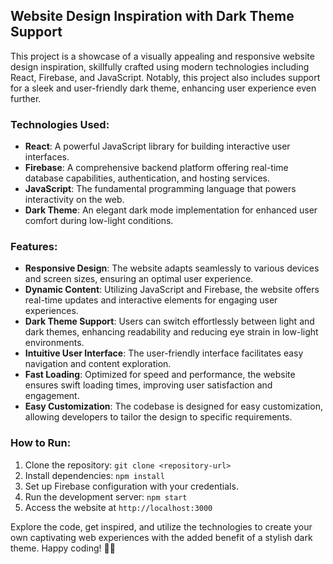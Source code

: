 ## Website Design Inspiration with Dark Theme Support

This project is a showcase of a visually appealing and responsive website design inspiration, skillfully crafted using modern technologies including React, Firebase, and JavaScript. Notably, this project also includes support for a sleek and user-friendly dark theme, enhancing user experience even further.

### Technologies Used:

- **React**: A powerful JavaScript library for building interactive user interfaces.
- **Firebase**: A comprehensive backend platform offering real-time database capabilities, authentication, and hosting services.
- **JavaScript**: The fundamental programming language that powers interactivity on the web.
- **Dark Theme**: An elegant dark mode implementation for enhanced user comfort during low-light conditions.

### Features:

- **Responsive Design**: The website adapts seamlessly to various devices and screen sizes, ensuring an optimal user experience.
- **Dynamic Content**: Utilizing JavaScript and Firebase, the website offers real-time updates and interactive elements for engaging user experiences.
- **Dark Theme Support**: Users can switch effortlessly between light and dark themes, enhancing readability and reducing eye strain in low-light environments.
- **Intuitive User Interface**: The user-friendly interface facilitates easy navigation and content exploration.
- **Fast Loading**: Optimized for speed and performance, the website ensures swift loading times, improving user satisfaction and engagement.
- **Easy Customization**: The codebase is designed for easy customization, allowing developers to tailor the design to specific requirements.

### How to Run:

1. Clone the repository: `git clone <repository-url>`
2. Install dependencies: `npm install`
3. Set up Firebase configuration with your credentials.
4. Run the development server: `npm start`
5. Access the website at `http://localhost:3000`

Explore the code, get inspired, and utilize the technologies to create your own captivating web experiences with the added benefit of a stylish dark theme. Happy coding! 🌙✨
